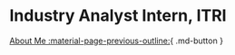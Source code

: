 # Industry Analyst Intern, ITRI

[About Me :material-page-previous-outline:](../index.md){ .md-button }